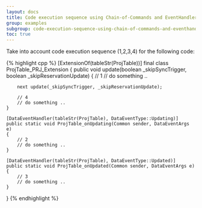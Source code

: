 ```yaml
---
layout: docs
title: Code execution sequence using Chain-of-Commands and EventHandlers
group: examples
subgroup: code-execution-sequence-using-chain-of-commands-and-eventhandlers
toc: true
---
```


Take into account code execution sequence (1,2,3,4) for the following code:

{% highlight cpp %}
[ExtensionOf(tableStr(ProjTable))]
final class ProjTable_PRJ_Extension 
{
    public void update(boolean _skipSyncTrigger, boolean _skipReservationUpdate)
    {
        // 1
        // do something ..

        next update(_skipSyncTrigger, _skipReservationUpdate);

        // 4
        // do something ..
    }

    [DataEventHandler(tableStr(ProjTable), DataEventType::Updating)]
    public static void ProjTable_onUpdating(Common sender, DataEventArgs e)
    {
        // 2
        // do something ..
    }
    
    [DataEventHandler(tableStr(ProjTable), DataEventType::Updated)]
    public static void ProjTable_onUpdated(Common sender, DataEventArgs e)
    {
        // 3
        // do something ..
    }
}
{% endhighlight %}

